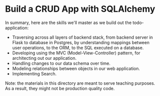 # Build a CRUD App with SQLAlchemy

In summary, here are the skills we'll master as we build out the todo-application:

- Traversing across all layers of backend stack, from backend server in Flask to database in Postgres, by understanding mappings between user operations, to the ORM, to the SQL executed on a database.
- Developing using the MVC (Model-View-Controller) pattern, for architecting out our application.
- Handling changes to our data schema over time.
- Modeling relationships between objects in our web application.
- Implementing Search.   


Note: the materials in this directory are meant to serve teaching purposes. As a result, they might not be production quality code.
